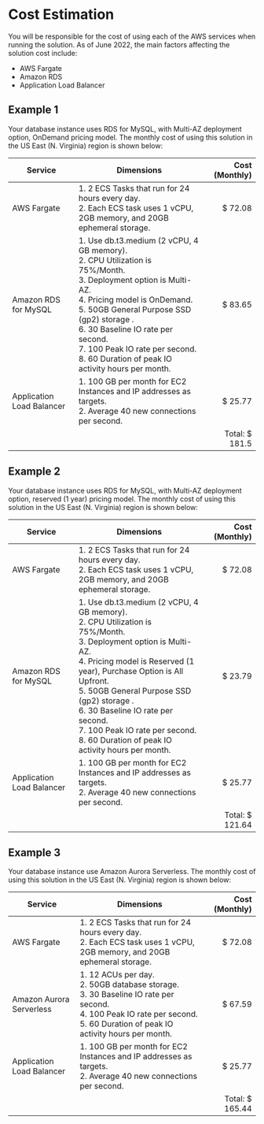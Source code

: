 # Cost Estimation

You will be responsible for the cost of using each of the AWS services when running the solution. As of June 2022, the main factors affecting the solution cost include:

- AWS Fargate
- Amazon RDS
- Application Load Balancer
## Example 1

Your database instance uses RDS for MySQL, with Multi-AZ deployment option, OnDemand pricing model. The monthly cost of using this solution in the US East (N. Virginia) region is shown below:

| Service | Dimensions | Cost (Monthly) |
| ------- | --- | ---: |
| AWS Fargate | 1. 2 ECS Tasks that run for 24 hours every day. </br> 2. Each ECS task uses 1 vCPU, 2GB memory, and 20GB ephemeral storage. | $ 72.08 |
| Amazon RDS for MySQL | 1. Use db.t3.medium (2 vCPU, 4 GB memory). </br> 2. CPU Utilization is 75%/Month. </br> 3. Deployment option is Multi-AZ. </br> 4. Pricing model is OnDemand. </br> 5. 50GB General Purpose SSD (gp2) storage . </br> 6. 30 Baseline IO rate per second. </br> 7. 100 Peak IO rate per second. </br> 8. 60 Duration of peak IO activity hours per month. | $ 83.65 |
| Application Load Balancer | 1. 100 GB per month for EC2 Instances and IP addresses as targets. </br> 2. Average 40 new connections per second. | $ 25.77 |
| | | Total: $ 181.5|


## Example 2

Your database instance uses RDS for MySQL, with Multi-AZ deployment option, reserved (1 year) pricing model. The monthly cost of using this solution in the US East (N. Virginia) region is shown below:

| Service | Dimensions | Cost (Monthly) |
| ------- | --- | ---: |
| AWS Fargate | 1. 2 ECS Tasks that run for 24 hours every day. </br> 2. Each ECS task uses 1 vCPU, 2GB memory, and 20GB ephemeral storage. | $ 72.08 |
| Amazon RDS for MySQL | 1. Use db.t3.medium (2 vCPU, 4 GB memory). </br> 2. CPU Utilization is 75%/Month. </br> 3. Deployment option is Multi-AZ. </br> 4. Pricing model is Reserved (1 year), Purchase Option is All Upfront. </br> 5. 50GB General Purpose SSD (gp2) storage . </br> 6. 30 Baseline IO rate per second. </br> 7. 100 Peak IO rate per second. </br> 8. 60 Duration of peak IO activity hours per month. | $ 23.79 |
| Application Load Balancer | 1. 100 GB per month for EC2 Instances and IP addresses as targets. </br> 2. Average 40 new connections per second. | $ 25.77 |
| | | Total: $ 121.64 |


## Example 3

Your database instance use Amazon Aurora Serverless. The monthly cost of using this solution in the US East (N. Virginia) region is shown below:

| Service | Dimensions | Cost (Monthly) |
| ------- | --- | ---: |
| AWS Fargate | 1. 2 ECS Tasks that run for 24 hours every day. </br> 2. Each ECS task uses 1 vCPU, 2GB memory, and 20GB ephemeral storage. | $ 72.08 |
| Amazon Aurora Serverless | 1. 12 ACUs per day. </br> 2. 50GB database storage. </br> 3. 30 Baseline IO rate per second. </br> 4. 100 Peak IO rate per second. </br> 5. 60 Duration of peak IO activity hours per month. | $ 67.59 |
| Application Load Balancer | 1. 100 GB per month for EC2 Instances and IP addresses as targets. </br> 2. Average 40 new connections per second. | $ 25.77 |
| | | Total: $ 165.44|

